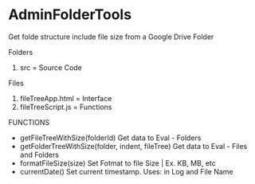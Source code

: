 # AdminFolderTools
 Get folde structure include file size from a Google Drive Folder

 Folders

 1. src = Source Code

 Files

 1. fileTreeApp.html = Interface
 2. fileTreeScript.js = Functions

 FUNCTIONS

 * getFileTreeWithSize(folderId)
     Get data to Eval - Folders
 * getFolderTreeWithSize(folder, indent, fileTree)
     Get data to Eval - Files and Folders
 * formatFileSize(size)
     Set Fotmat to file Size | Ex. KB, MB, etc
 * currentDate()
     Set current timestamp. 
     Uses: in Log and File Name 

